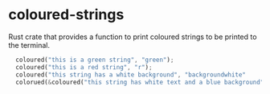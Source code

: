 # coloured-strings
Rust crate that provides a function to print coloured strings to be printed to the terminal.
```rust
  coloured("this is a green string", "green");
  coloured("this is a red string", "r");
  coloured("this string has a white background", "backgroundwhite"
  colorued(&coloured("this string has white text and a blue background", w")[..], "b-bl"));
```

